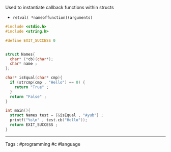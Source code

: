 Used to instantiate callback functions within structs 
- `retval( *nameoffunction)(arguments)`
```c
#include <stdio.h>
#include <string.h> 

#define EXIT_SUCCESS 0


struct Names{
  char* (*cb)(char*);
  char* name ; 
};

char* isEqual(char* cmp){
  if (strcmp(cmp , "Hello") == 0) {
    return "True" ; 
  } 
  return "False" ; 
}

int main(){
  struct Names test = {&isEqual , "Ayub"} ; 
  printf("%s\n" , test.cb("Hello")); 
  return EXIT_SUCCESS ; 
}

```
___
Tags : #programming #c #language 